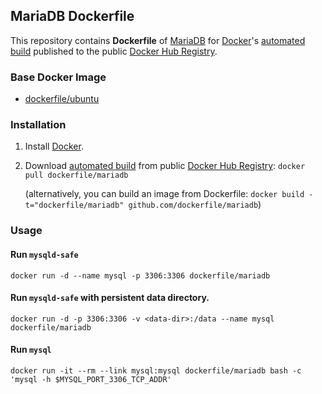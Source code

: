 ## MariaDB Dockerfile


This repository contains **Dockerfile** of [MariaDB](https://mariadb.org/) for [Docker](https://www.docker.com/)'s [automated build](https://registry.hub.docker.com/u/dockerfile/mariadb/) published to the public [Docker Hub Registry](https://registry.hub.docker.com/).


### Base Docker Image

* [dockerfile/ubuntu](http://dockerfile.github.io/#/ubuntu)


### Installation

1. Install [Docker](https://www.docker.com/).

2. Download [automated build](https://registry.hub.docker.com/u/dockerfile/mariadb/) from public [Docker Hub Registry](https://registry.hub.docker.com/): `docker pull dockerfile/mariadb`

   (alternatively, you can build an image from Dockerfile: `docker build -t="dockerfile/mariadb" github.com/dockerfile/mariadb`)


### Usage

#### Run `mysqld-safe`

    docker run -d --name mysql -p 3306:3306 dockerfile/mariadb

#### Run `mysqld-safe` with persistent data directory.

    docker run -d -p 3306:3306 -v <data-dir>:/data --name mysql dockerfile/mariadb

#### Run `mysql`

    docker run -it --rm --link mysql:mysql dockerfile/mariadb bash -c 'mysql -h $MYSQL_PORT_3306_TCP_ADDR'
